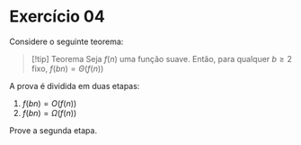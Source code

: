 # Exercício 04

Considere o seguinte teorema:

> [!tip] Teorema
> Seja $`f(n)`$ uma função suave. Então, para qualquer $`b \ge 2`$ fixo, $`f(bn) = \Theta(f(n))`$

A prova é dividida em duas etapas:
1. $`f(bn) = O(f(n))`$
2. $`f(bn) = \Omega(f(n))`$

Prove a segunda etapa.